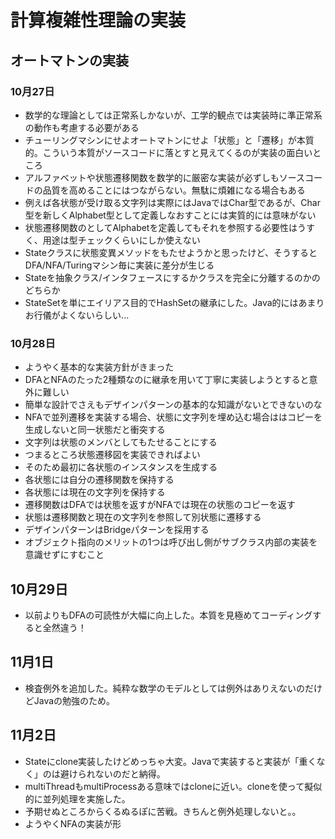 # 計算複雑性理論の実装
## オートマトンの実装
### 10月27日

- 数学的な理論としては正常系しかないが、工学的観点では実装時に準正常系の動作も考慮する必要がある
- チューリングマシンにせよオートマトンにせよ「状態」と「遷移」が本質的。こういう本質がソースコードに落とすと見えてくるのが実装の面白いところ
- アルファベットや状態遷移関数を数学的に厳密な実装が必ずしもソースコードの品質を高めることにはつながらない。無駄に煩雑になる場合もある
- 例えば各状態が受け取る文字列は実際にはJavaではChar型であるが、Char型を新しくAlphabet型として定義しなおすことには実質的には意味がない
- 状態遷移関数のとしてAlphabetを定義してもそれを参照する必要性はうすく、用途は型チェックくらいにしか使えない
- Stateクラスに状態変異メソッドをもたせようかと思ったけど、そうするとDFA/NFA/Turingマシン毎に実装に差分が生じる
- Stateを抽象クラス/インタフェースにするかクラスを完全に分離するのかのどちらか
- StateSetを単にエイリアス目的でHashSetの継承にした。Java的にはあまりお行儀がよくないらしい...

### 10月28日
- ようやく基本的な実装方針がきまった
- DFAとNFAのたった2種類なのに継承を用いて丁寧に実装しようとすると意外に難しい
- 簡単な設計でさえもデザインパターンの基本的な知識がないとできないのな
- NFAで並列遷移を実装する場合、状態に文字列を埋め込む場合ははコピーを生成しないと同一状態だと衝突する
- 文字列は状態のメンバとしてもたせることにする
- つまるところ状態遷移図を実装できればよい
- そのため最初に各状態のインスタンスを生成する
- 各状態には自分の遷移関数を保持する
- 各状態には現在の文字列を保持する
- 遷移関数はDFAでは状態を返すがNFAでは現在の状態のコピーを返す
- 状態は遷移関数と現在の文字列を参照して別状態に遷移する
- デザインパターンはBridgeパターンを採用する
- オブジェクト指向のメリットの1つは呼び出し側がサブクラス内部の実装を意識せずにすむこと

## 10月29日
- 以前よりもDFAの可読性が大幅に向上した。本質を見極めてコーディングすると全然違う！

## 11月1日
- 検査例外を追加した。純粋な数学のモデルとしては例外はありえないのだけどJavaの勉強のため。

## 11月2日
- Stateにclone実装したけどめっちゃ大変。Javaで実装すると実装が「重くなく」のは避けられないのだと納得。
- multiThreadもmultiProcessある意味ではcloneに近い。cloneを使って擬似的に並列処理を実施した。
- 予期せぬところからくるぬるぽに苦戦。きちんと例外処理しないと。。
- ようやくNFAの実装が形